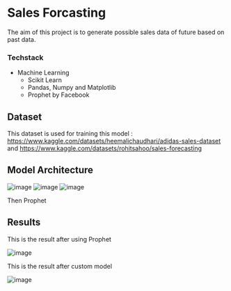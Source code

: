 # Sales Forcasting

The aim of this project is to generate possible sales data of future based on past data.

### Techstack
- Machine Learning
  - Scikit Learn
  - Pandas, Numpy and Matplotlib
  - Prophet by Facebook

## Dataset
This dataset is used for training this model : https://www.kaggle.com/datasets/heemalichaudhari/adidas-sales-dataset and https://www.kaggle.com/datasets/rohitsahoo/sales-forecasting

## Model Architecture
![image](https://github.com/user-attachments/assets/67bcc8ac-5915-4ac8-9a39-079ff01330f6)
![image](https://github.com/user-attachments/assets/239f9889-31be-4d51-9017-9d36ec5e8d0e)
![image](https://github.com/user-attachments/assets/e0c2237f-0204-4f8d-948d-5b9fb357e804)

Then Prophet

## Results
This is the result after using Prophet

![image](https://github.com/user-attachments/assets/24b40e4d-986a-4b31-b7b0-b81b01704099)

This is the result after custom model

![image](https://github.com/user-attachments/assets/dbac75a8-469b-4c14-8f1b-5967a75efe20)
